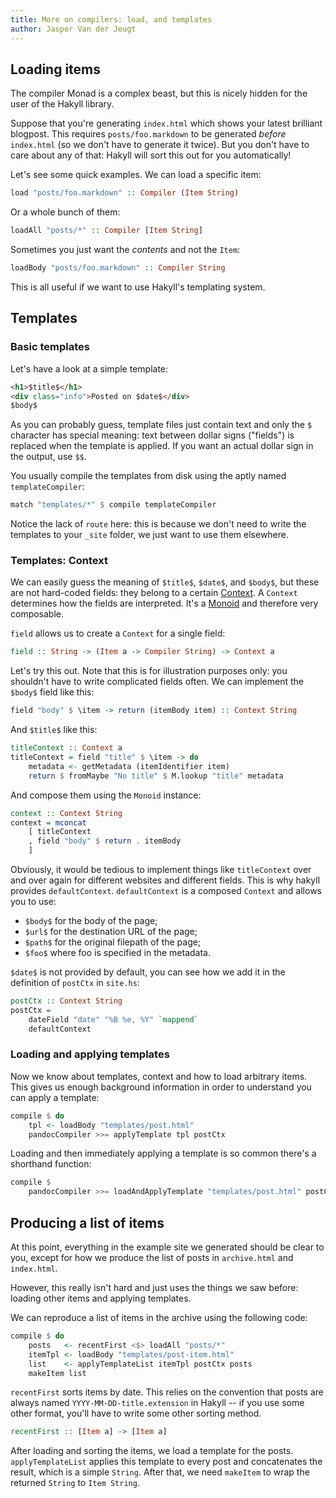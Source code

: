 ```yaml
---
title: More on compilers: load, and templates
author: Jasper Van der Jeugt
---
```


Loading items
-------------

The compiler Monad is a complex beast, but this is nicely hidden for the user of
the Hakyll library.

Suppose that you're generating `index.html` which shows your latest brilliant
blogpost. This requires `posts/foo.markdown` to be generated *before*
`index.html` (so we don't have to generate it twice). But you don't have to care
about any of that: Hakyll will sort this out for you automatically!

Let's see some quick examples. We can load a specific item:

```haskell
load "posts/foo.markdown" :: Compiler (Item String)
```

Or a whole bunch of them:

```haskell
loadAll "posts/*" :: Compiler [Item String]
```

Sometimes you just want the *contents* and not the `Item`:

```haskell
loadBody "posts/foo.markdown" :: Compiler String
```

This is all useful if we want to use Hakyll's templating system.

Templates
---------

### Basic templates

Let's have a look at a simple template:

```html
<h1>$title$</h1>
<div class="info">Posted on $date$</div>
$body$
```

As you can probably guess, template files just contain text and only the `$`
character has special meaning: text between dollar signs ("fields") is replaced
when the template is applied. If you want an actual dollar sign in the output,
use `$$`.

You usually compile the templates from disk using the aptly named
`templateCompiler`:

```haskell
match "templates/*" $ compile templateCompiler
```

Notice the lack of `route` here: this is because we don't need to write the
templates to your `_site` folder, we just want to use them elsewhere.

### Templates: Context

We can easily guess the meaning of `$title$`, `$date$`, and `$body$`, but these
are not hard-coded fields: they belong to a certain [Context]. A `Context`
determines how the fields are interpreted. It's a [Monoid] and therefore very
composable.

[Context]: /reference/Hakyll-Web-Template-Context.html
[Monoid]: http://learnyouahaskell.com/functors-applicative-functors-and-monoids

`field` allows us to create a `Context` for a single field:

```haskell
field :: String -> (Item a -> Compiler String) -> Context a
```

Let's try this out. Note that this is for illustration purposes only: you
shouldn't have to write complicated fields often.  We can implement the `$body$`
field like this:

```haskell
field "body" $ \item -> return (itemBody item) :: Context String
```

And `$title$` like this:

```haskell
titleContext :: Context a
titleContext = field "title" $ \item -> do
    metadata <- getMetadata (itemIdentifier item)
    return $ fromMaybe "No title" $ M.lookup "title" metadata
```

And compose them using the `Monoid` instance:

```haskell
context :: Context String
context = mconcat
    [ titleContext
    , field "body" $ return . itemBody
    ]
```

Obviously, it would be tedious to implement things like `titleContext` over and
over again for different websites and different fields. This is why hakyll
provides `defaultContext`. `defaultContext` is a composed `Context` and allows
you to use:

- `$body$` for the body of the page;
- `$url$` for the destination URL of the page;
- `$path$` for the original filepath of the page;
- `$foo$` where foo is specified in the metadata.

`$date$` is not provided by default, you can see how we add it in the definition
of `postCtx` in `site.hs`:

```haskell
postCtx :: Context String
postCtx =
    dateField "date" "%B %e, %Y" `mappend`
    defaultContext
```

### Loading and applying templates

Now we know about templates, context and how to load arbitrary items. This gives
us enough background information in order to understand you can apply a
template:

```haskell
compile $ do
    tpl <- loadBody "templates/post.html"
    pandocCompiler >>= applyTemplate tpl postCtx
```

Loading and then immediately applying a template is so common there's a
shorthand function:

```haskell
compile $
    pandocCompiler >>= loadAndApplyTemplate "templates/post.html" postCtx
```

## Producing a list of items

At this point, everything in the example site we generated should be clear to
you, except for how we produce the list of posts in `archive.html` and
`index.html`.

However, this really isn't hard and just uses the things we saw before: loading
other items and applying templates.

We can reproduce a list of items in the archive using the following code:

```haskell
compile $ do
    posts   <- recentFirst <$> loadAll "posts/*"
    itemTpl <- loadBody "templates/post-item.html"
    list    <- applyTemplateList itemTpl postCtx posts
    makeItem list
```

`recentFirst` sorts items by date. This relies on the convention that posts are
always named `YYYY-MM-DD-title.extension` in Hakyll -- if you use some other
format, you'll have to write some other sorting method.

```haskell
recentFirst :: [Item a] -> [Item a]
```

After loading and sorting the items, we load a template for the posts.
`applyTemplateList` applies this template to every post and concatenates the
result, which is a simple `String`. After that, we need `makeItem` to wrap the
returned `String` to `Item String`.

